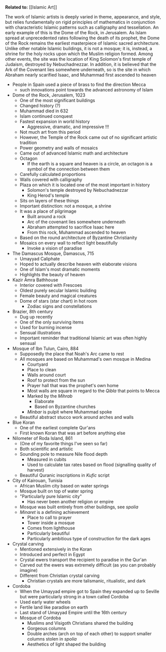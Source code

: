 **Related to:** [[Islamic Art]]

The work of Islamic artists is deeply varied in theme, appearance, and style, but relies fundamentally on rigid principles of mathematics in conjunction with characteristic Islamic patterns such as calligraphy and tessellation. An early example of this is the Dome of the Rock, in Jerusalem. As Islam spread at unprecedented rates following the death of its prophet, the Dome of the Rock remains the earliest masterpiece of Islamic sacred architecture. Unlike other notable Islamic buildings, it is not a mosque; it is, instead, a shrine for the holy rocks upon which the Muslim religion formed. Among other events, the site was the location of King Solomon's first temple of Judaism, destroyed by Nebuchadnezzar. In addition, it is believed that the Ark of the Covenant lies somewhere underneath, so is the site in which Abraham nearly scarified Isaac, and Muhammad first ascended to heaven



- People in Spain used a piece of brass to find the direction Mecca
	- such innovations point towards the advanced astronomy of Islam
- Dome of the Rock, Jerusalem, 1023
	- One of the most significant buildings
	- Changed history (?)
	- Muhammad died in 632
	- Islam continued conquest
	- Fastest expansion in world history
		- Aggressive, dramatic, and impressive !!!
	- Not much art from this period
	- However, the Temple of the Rock came out of no significant artistic tradition
	- Power geometry and walls of mosaics
	- Came out of advanced Islamic math and architecture
	- Octagon
		- If the earth is a square and heaven is a circle, an octagon is a symbol of the connection between them
	- Carefully calculated proportions
	- Walls covered with calligraphy
	- Plaza on which it is located one of the most important in history
		- Solomon's temple destroyed by Nebuchadnezzar
		- King Herod's temple
	- Sits on layers of these things
	- Important distinction: not a mosque, a shrine
	- It was a place of pilgrimage
		- Built around a rock
		- Arc of the covenant lies somewhere underneath
		- Abraham attempted to sacrifice Isaac here
		- From this rock, Muhammad ascended to heaven
	- Based on the round architecture of Byzantine Christianity
	- Mosaics on every wall to reflect light beautifully
		- Invoke a vision of paradise
- The Damascus Mosque, Damascus, 715
	- Umayyad Caliphate
	- Hoped to actually describe heaven with elaborate visions
	- One of Islam's most dramatic moments
	- Highlights the beauty of heaven
- Kazir Amra Bathhouse
	- Interior covered with Frescoes
	- Oldest purely secular Islamic building
	- Female beauty and magical creatures
	- Dome of stars (star chart) in hot room
		- Zodiac signs and constellations
- Brazier, 8th century
	- Dug up recently
	- One of the only surviving items
	- Used for burning incense 
	- Sensual illustrations
	- Important reminder that traditional Islamic art was often highly sensual
- Mosque of Ibn Tulun, Cairo, 884
	- Supposedly the place that Noah's Arc came to rest
	- All mosques are based on Muhammad's own mosque in Medina
		- Courtyard
		- Place to clean
		- Walls around court
		- Roof to protect from the sun
		- Prayer hall that was the prophet's own home
		- Most walls are square in regard to the *Qibla* that points to Mecca
		- Marked by the *Mihrab*
			- Elaborate
			- Based on Byzantine churches
		- *Minbar* is pulpit where Muhammad spoke
	- Beautiful abstract stucco work around arches and walls
- Blue Koran
	- One of the earliest complete Qur'ans 
	- First known Koran that was art before anything else
- Nilometer of Roda Island, 861
	- (One of my favorite things I've seen so far)
	- Both scientific and artistic
	- Sounding pole to measure Nile flood depth
		- Measured in cubits
		- Used to calculate tax rates based on flood (signalling quality of harvest)
	- Beautiful Quranic inscriptions in *Kufic* script
-  City of Kairouan, Tunisia
	- African Muslim city based on water springs
	- Mosque built on top of water spring
	- "Particularly pure Islamic city"
		- Has never been another religion or empire
	- Mosque was built entirely from other buildings, see *spolia*
	- *Minaret* is a defining achievement
		- Place to call to prayer
		- Tower inside a mosque
		- Comes from lighthouse
		- Particularly beautiful
		- Particularly ambitious type of construction for the dark ages
- Crystal carving
	- Mentioned extensively in the Koran
	- Introduced and perfect in Egypt
	- Crystal ewers transport the recipient to paradise in the Qur'an
	- Carved out the ewers was extremely difficult (as you can probably imagine)
	- Different from Christian crystal carving
		- Christian crystals are more talismanic, ritualistic, and dark
- Cordoba
	- When the Umayyad empire got to Spain they expanded up to Seville but were particularly strong in a town called Cordoba
	- Used early water wheels
	- Fertile land like paradise on earth
	- Last stand of Umayyad Empire until the 16th century
	- Mosque of Cordoba
		- Muslims and Visigoth Christians shared the building
		- Gorgeous columns
		- Double arches (arch on top of each other) to support smaller columns stolen in *spolia*
		- Aesthetics of light shaped the building
